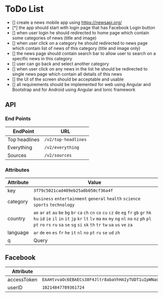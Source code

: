# ToDo List

- [] create a news mobile app using <https://newsapi.org/>
- [*] the app should start with login page that has Facebook Login button
- [] when user login he should redirected to home page which contain some categories of news (title and image)
- [] when user click on a category he should redirected to news page which contain list of news of this category (title and image only)
- [] the news page should contain search bar to allow user to search on a specific news in this category
- [] user can go back and select another category
- [] when user click on any news in the list he should be redirected to single news page which contain all details of this news
- [] the UI of the screen should be acceptable and usable
- [] all requirements should be implemented for web using Angular and Bootstrap and for Android using Angular and Ionic framework

## API

### End Points

| EndPoint | URL |
|----|---|
| Top headlines | `/v2/top-headlines` |
| Everything | `/v2/everything` |
| Sources | `/v2/sources` |

### Attributes

| Attribute | Value |
|----|---|
| key | `3f79c5021cad489eb25a8b050cf36a4f` |
| category | `business` `entertainment` `general` `health` `science` `sports` `technology` |
| country | `ae` `ar` `at` `au` `be` `bg` `br` `ca` `ch` `cn` `co` `cu` `cz` `de` `eg` `fr` `gb` `gr` `hk` `hu` `id` `ie` `il` `in` `it` `jp` `kr` `lt` `lv` `ma` `mx` `my` `ng` `nl` `no` `nz` `ph` `pl` `pt` `ro` `rs` `ru` `sa` `se` `sg` `si` `sk` `th` `tr` `tw` `ua` `us` `ve` `za` |
| language | `ar` `de` `en` `es` `fr` `he` `it` `nl` `no` `pt` `ru` `se` `ud` `zh` |
| q | Query |

## Facebook

| Attribute | Value |
|----|---|
| accessToken |  `EAAHtvvaOc6EBAECs38F4Jltr8abaVhHAIyTUDT1uIpWNadeFNrCxZC3l1mUAZC1FnZCsjJltmGMNADNYGP1JYrP82iBV2r7suDkvSayteflqeMs2eSXRkZBibEdV3vxGjT0uVUzvDIhfM374ydJsUZABmufxlYC2m0HBkQSmq4LBBqGIn7DKYZBhiX61oO2Gpaq7PRZC9ZBJUoikgwKwzvbaeCO78buD4PUDCz3UJ1cbdgZDZD` |
| userID | `10214847789361724` |